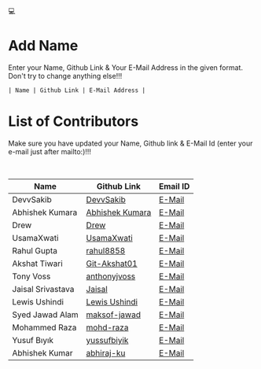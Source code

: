💻

# Add Name

<p>Enter your Name, Github Link & Your E-Mail Address in the given format. Don't try to change anything else!!!</p>
<code>| Name | Github Link | E-Mail Address |</code>

# List of Contributors

<p>Make sure you have updated your Name, Github link & E-Mail Id (enter your e-mail just after mailto:)!!!</p>
<br>
  
| Name | Github Link | Email ID |
| ------|----------|---------- |
| DevvSakib | <a href="https://github.com/devvsakib/">DevvSakib</a> | <a href="mailto:devvsakib@gmail.com">E-Mail</a> |
| Abhishek Kumara | <a href="https://github.com/bobbyy16/">Abhishek Kumara</a> | <a href="mailto:bobbyyyyy16@gmail.com">E-Mail</a> |
| Drew | <a href="https://github.com/NeoPrint3D">Drew</a> | <a href="mailto:np3d.dev@gmail.com">E-Mail</a> |
| UsamaXwati | <a href="https://github.com/UsamaXwati">UsamaXwati</a> | <a href="mailto:usamaxwati1@gmail.com">E-Mail</a> |
| Rahul Gupta | <a href="https://github.com/rahul8858">rahul8858</a> | <a href="mailto:rg3056052@gmail.com">E-Mail</a> |
| Akshat Tiwari | <a href="https://github.com/Git-Akshat01">Git-Akshat01</a> | <a href="mailto:akshattiwari0901@gmail.com">E-Mail</a>|
| Tony Voss | <a href="https://github.com/anthonyjvoss">anthonyjvoss</a> | <a href="mailto:anthonyjvoss@gmail.com">E-Mail</a> |
| Jaisal Srivastava | <a href="https://github.com/Jais99">Jaisal</a> | <a href="mailto:jaisalsrivastava@gmail.com">E-Mail</a> |
| Lewis Ushindi | <a href="https://github.com/lewisushindi">Lewis Ushindi</a> | <a href="mailto:coderflame3@gmail.com">E-Mail</a> |
| Syed Jawad Alam | <a href="https://github.com/maksof-jawad">maksof-jawad</a> | <a href="mailto:contact.syedjawad@gmail.com">E-Mail</a> |
| Mohammed Raza | <a href="https://github.com/mohd-raza">mohd-raza</a> | <a href="mailto:contact.mohdraza.syed@gmail.com">E-Mail</a> |
| Yusuf Bıyık | <a href="https://github.com/yussufbiyik">yussufbiyik</a> | <a href="mailto:yussuf.jpeg@gmail.com">E-Mail</a> |
| Abhishek Kumar | <a href="https://github.com/abhiraj-ku">abhiraj-ku</a> | <a href="mailto:abhirajabhi312@gmail.com">E-Mail</a>
